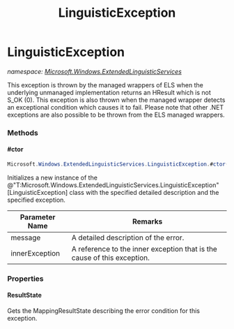 ﻿---
title: LinguisticException
---

# LinguisticException
_namespace: [Microsoft.Windows.ExtendedLinguisticServices](N-Microsoft.Windows.ExtendedLinguisticServices.html)_

This exception is thrown by the managed wrappers of ELS when the underlying
 unmanaged implementation returns an HResult which is not S_OK (0).
 This exception is also thrown when the managed wrapper detects an exceptional
 condition which causes it to fail. Please note that other .NET exceptions are also
 possible to be thrown from the ELS managed wrappers.

### Methods

#### #ctor
```csharp
Microsoft.Windows.ExtendedLinguisticServices.LinguisticException.#ctor(System.String,System.Exception)
```
Initializes a new instance of the @"T:Microsoft.Windows.ExtendedLinguisticServices.LinguisticException"[LinguisticException] class
 with the specified detailed description and the specified exception.

|Parameter Name|Remarks|
|--------------|-------|
|message|A detailed description of the error.|
|innerException|A reference to the inner exception that is the cause of this exception.|




### Properties

#### ResultState
Gets the MappingResultState describing the error condition for this exception.

